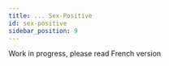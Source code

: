 ```yaml
---
title: ... Sex-Positive
id: sex-positive
sidebar_position: 9
---
```


Work in progress, please read French version
